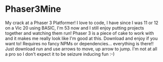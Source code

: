 # Phaser3Mine
 My crack at a Phaser 3 Platformer!  I love to code, I have since I was 11 or 12 on a Vic 20 using BASIC, I'm 53 now and I still enjoy putting projects together and watching them run!  Phaser 3 is a piece of cake to work with and it makes me really look like I'm good at this.  Download and enjoy if you want to! Requires no fancy NPMs or dependencies... everything is there!! Just download run and use arrows to move, up arrow to jump.  I'm not at all a pro so I don't expect it to be seizure inducing fun :-)
